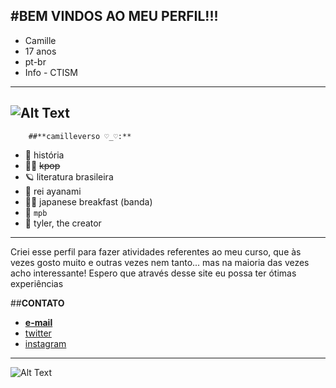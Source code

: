 #**BEM VINDOS AO MEU PERFIL!!!**
---
- Camille
- 17 anos
- pt-br
- Info - CTISM
---
![Alt Text](https://64.media.tumblr.com/1a9732a0496b8f685e50581ecd5f0e73/tumblr_p7ig0v1Nun1wn2b96o1_500.gif)
---
        ##**camilleverso ♡_♡:**
- 🦆 história
- 🐱‍👤 ~~kpop~~
- 🪐 literatura brasileira
- 🌹 rei ayanami
- 🐱‍👓 japanese breakfast (banda)
- 🛒 `mpb`
- 🦦 tyler, the creator
---
Criei esse perfil para fazer atividades referentes ao meu curso, que às vezes gosto muito e outras vezes nem tanto... mas na maioria das vezes acho interessante! Espero que através desse site eu possa ter ótimas experiências

##**CONTATO**
- [__e-mail__](camillev.carvalho@gmail.com)
- [twitter](twitter.com)
- [instagram](instagram.com)
---
![Alt Text](https://media.giphy.com/media/Diym3aZO1dHzO/giphy.gif)
